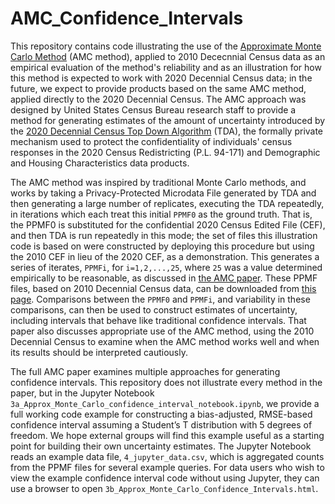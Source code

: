 # AMC_Confidence_Intervals

This repository contains code illustrating the use of the [Approximate Monte Carlo Method](https://www2.census.gov/programs-surveys/decennial/2020/technical-documentation/complete-tech-docs/demographic-and-housing-characteristics-file-and-demographic-profile/data_analysis_resources/1_estimating_conf_intervals_2010_demo/1_Approx_Monte_Carlo_confidence_interval_paper.pdf) (AMC method), applied to 2010 Dececnnial Census data as an empirical evaluation of the method's reliability and as an illustration for how this method is expected to work with 2020 Decennial Census data; in the future, we expect to provide products based on the same AMC method, applied directly to the 2020 Decennial Census. The AMC approach was designed by United States Census Bureau research staff to provide a method for generating estimates of the amount of uncertainty introduced by the [2020 Decennial Census Top Down Algorithm](https://hdsr.mitpress.mit.edu/pub/7evz361i/release/2) (TDA), the formally private mechanism used to protect the confidentiality of individuals' census responses in the 2020 Census Redistricting (P.L. 94-171) and Demographic and Housing Characteristics data products.

The AMC method was inspired by traditional Monte Carlo methods, and works by taking a Privacy-Protected Microdata File generated by TDA and then generating a large number of replicates, executing the TDA repeatedly, in iterations which each treat this initial `PPMF0` as the ground truth. That is, the PPMF0 is substituted for the confidential 2020 Census Edited File (CEF), and then TDA is run repeatedly in this mode; the set of files this illustration code is based on were constructed by deploying this procedure but using the 2010 CEF in lieu of the 2020 CEF, as a demonstration. This generates a series of iterates, `PPMFi`, for `i=1,2,...,25`, where `25` was a value determined empirically to be reasonable, as discussed in [the AMC paper](https://www2.census.gov/programs-surveys/decennial/2020/technical-documentation/complete-tech-docs/demographic-and-housing-characteristics-file-and-demographic-profile/data_analysis_resources/1_estimating_conf_intervals_2010_demo/1_Approx_Monte_Carlo_confidence_interval_paper.pdf). These PPMF files, based on 2010 Decennial Census data, can be downloaded from [this page](https://registry.opendata.aws/census-2010-amc-mdf-replicates/). Comparisons between the `PPMF0` and `PPMFi`, and variability in these comparisons, can then be used to construct estimates of uncertainty, including intervals that behave like traditional confidence intervals. That paper also discusses appropriate use of the AMC method, using the 2010 Decennial Census to examine when the AMC method works well and when its results should be interpreted cautiously.

The full AMC paper examines multiple approaches for generating confidence intervals. This repository does not illustrate every method in the paper, but in the Jupyter Notebook `3a_Approx_Monte_Carlo_confidence_interval_notebook.ipynb`, we provide a full working code example for constructing a bias-adjusted, RMSE-based confidence interval assuming a Student’s T distribution with 5 degrees of freedom. We hope external groups will find this example useful as a starting point for building their own uncertainty estimates. The Jupyter Notebook reads an example data file, `4_jupyter_data.csv`, which is aggregated counts from the PPMF files for several example queries. For data users who wish to view the example confidence interval code without using Jupyter, they can use a browser to open `3b_Approx_Monte_Carlo_Confidence_Intervals.html`.
